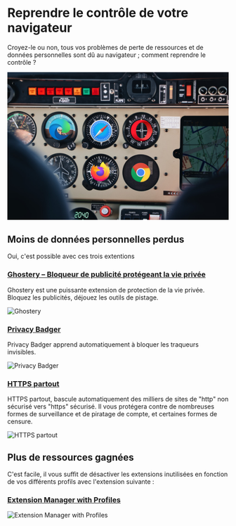 # Reprendre le contrôle de votre navigateur
Croyez-le ou non, tous vos problèmes de perte de ressources et de données personnelles sont dû au navigateur ; comment reprendre le contrôle ?

![Navigateur](../../assets/google/chrome/navigateur.jpg)

## Moins de données personnelles perdus
Oui, c'est possible avec ces trois extentions

### [Ghostery – Bloqueur de publicité protégeant la vie privée](https://www.ghostery.com/ghostery-browser-extension)
Ghostery est une puissante extension de protection de la vie privée. Bloquez les publicités, déjouez les outils de pistage.

![Ghostery](https://lh3.googleusercontent.com/VuRPTf79BmtgS8YJiRZPTsZhFLltEryaU0AeiW0xuz0fvyv3GajsHKEnZinyR0ReJKIHTSk0TEHhlM1uNsgiHu--ZQ=w640-h400-e365-rj-sc0x00ffffff)

### [Privacy Badger](https://privacybadger.org/)
Privacy Badger apprend automatiquement à bloquer les traqueurs invisibles.

![Privacy Badger](https://lh3.googleusercontent.com/8--QbjHb4_uLm7ab-qfy3sr49Xqd81rWCaz6MUlPeZFnvRPokGhyqaPwY3-ntkRWRB0jeyYgvjAv8bCBCsI3psMNVg=w640-h400-e365-rj-sc0x00ffffff)

### [HTTPS partout](https://www.eff.org/https-everywhere)
HTTPS partout, bascule automatiquement des milliers de sites de "http" non sécurisé vers "https" sécurisé. Il vous protégera contre de nombreuses formes de surveillance et de piratage de compte, et certaines formes de censure.

![HTTPS partout](https://lh3.googleusercontent.com/-mCdxT_qt0r0hBOiJU9V3Mj4VEnW6XorlsUwyerDWCvLIZFJK3ReCvx9GPJ4HYqGrqsNrXvF2kjBeR3ClXqBf7Dr=w640-h400-e365-rj-sc0x00ffffff)

## Plus de ressources gagnées
C'est facile, il vous suffit de désactiver les extensions inutilisées en fonction de vos différents profils avec l'extension suivante : 

### [Extension Manager with Profiles](https://add0n.com/addon-manager.html)

![Extension Manager with Profiles](https://lh3.googleusercontent.com/uxfSQl92GUKN9U_CSM1fdY0eVFP-8pxu0BMokW-5Wph5YuonF_Db49pgKp1nl4dUzrrQMnMsGpXVF5pG19IP4tBZXu0=w640-h400-e365-rj-sc0x00ffffff)